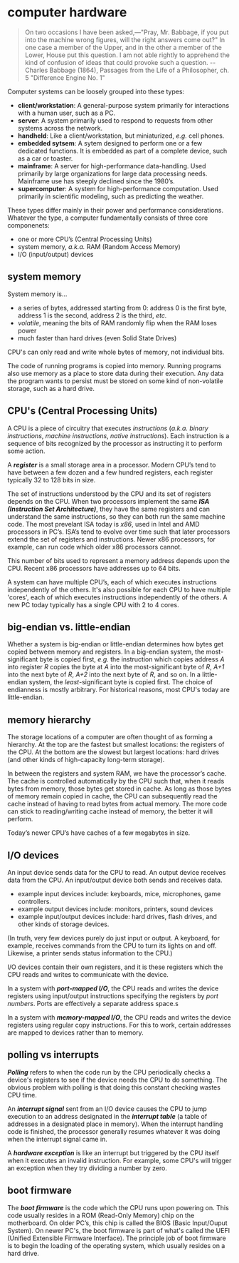 # computer hardware

> On two occasions I have been asked,—"Pray, Mr. Babbage, if you put into the machine wrong figures, will the right answers come out?" In one case a member of the Upper, and in the other a member of the Lower, House put this question. I am not able rightly to apprehend the kind of confusion of ideas that could provoke such a question.
> --Charles Babbage (1864), Passages from the Life of a Philosopher, ch. 5 "Difference Engine No. 1"

Computer systems can be loosely grouped into these types:

 - **client/workstation**: A general-purpose system primarily for interactions with a human user, such as a PC.
 - **server**: A system primarily used to respond to requests from other systems across the network.
 - **handheld**: Like a client/workstation, but miniaturized, *e.g.* cell phones.
 - **embedded sytsem**: A sytem designed to perform one or a few dedicated functions. It is embedded as part of a complete device, such as a car or toaster.
 - **mainframe**: A server for high-performance data-handling. Used primarily by large organizations for large data processing needs. Mainframe use has steeply declined since the 1980’s.
 - **supercomputer**: A system for high-performance computation. Used primarily in scientific modeling, such as predicting the weather.

These types differ mainly in their power and performance considerations. Whatever the type, a computer fundamentally consists of three core componenets:

 - one or more CPU’s (Central Processing Units)
 - system memory, *a.k.a.* RAM (Random Access Memory)
 - I/O (input/output) devices

## system memory

System memory is...

 - a series of bytes, addressed starting from 0: address 0 is the first byte, address 1 is the second, address 2 is the third, *etc.*
 - *volatile*, meaning the bits of RAM randomly flip when the RAM loses power
 - much faster than hard drives (even Solid State Drives)

CPU's can only read and write whole bytes of memory, not individual bits.

The code of running programs is copied into memory. Running programs also use memory as a place to store data during their execution. Any data the program wants to persist must be stored on some kind of non-volatile storage, such as a hard drive.

## CPU's (Central Processing Units)

A CPU is a piece of circuitry that executes *instructions* (*a.k.a.* *binary instructions*, *machine instructions*, *native instructions*). Each instruction is a sequence of bits recognized by the processor as instructing it to perform some action.

A ***register*** is a small storage area in a processor. Modern CPU’s tend to have between a few dozen and a few hundred registers, each register typically 32 to 128 bits in size.

The set of instructions understood by the CPU and its set of registers depends on the CPU. When two processors implement the same ***ISA (Instruction Set Architecture)***, they have the same registers and can understand the same instructions, so they can both run the same machine code. The most prevelant ISA today is *x86*, used in Intel and AMD processors in PC’s. ISA’s tend to evolve over time such that later processors extend the set of registers and instructions. Newer x86 processors, for example, can run code which older x86 processors cannot.

This number of bits used to represent a memory address depends upon the CPU. Recent x86 processors have addresses up to 64 bits.
 
A system can have multiple CPU’s, each of which executes instructions independently of the others. It's also possible for each CPU to have multiple 'cores', each of which executes instructions independently of the others. A new PC today typically has a single CPU with 2 to 4 cores.

## big-endian vs. little-endian

Whether a system is big-endian or little-endian determines how bytes get copied between memory and registers. In a big-endian system, the most-significant byte is copied first, *e.g.* the instruction which copies address *A* into register *R* copies the byte at *A* into the most-significant byte of *R*, *A+1* into the next byte of *R*, *A+2* into the next byte of *R*, and so on. In a little-endian system, the *least*-significant byte is copied first. The choice of endianness is mostly arbitrary. For historical reasons, most CPU's today are little-endian.

## memory hierarchy

The storage locations of a computer are often thought of as forming a hierarchy. At the top are the fastest but smallest locations: the registers of the CPU. At the bottom are the slowest but largest locations: hard drives (and other kinds of high-capacity long-term storage).

In between the registers and system RAM, we have the processor’s cache. The cache is controlled automatically by the CPU such that, when it reads bytes from memory, those bytes get stored in cache. As long as those bytes of memory remain copied in cache, the CPU can subsequently read the cache instead of having to read bytes from  actual memory. The more code can stick to reading/writing cache instead of memory, the better it will perform.

Today’s newer CPU’s have caches of a few megabytes in size.

## I/O devices

An input device sends data for the CPU to read. An output device receives data from the CPU. An input/output device both sends and receives data.

 - example input devices include: keyboards, mice, microphones, game controllers.
 - example output devices include: monitors, printers, sound devices
 - example input/output devices include: hard drives, flash drives, and other kinds of storage devices.

(In truth, very few devices purely do just input or output. A keyboard, for example, receives commands from the CPU to turn its lights on and off. Likewise, a printer sends status information to the CPU.)

I/O devices contain their own registers, and it is these registers which the CPU reads and writes to communicate with the device.

In a system with ***port-mapped I/O***, the CPU reads and writes the device registers using input/output instructions specifying the registers by *port numbers*. Ports are effectively a separate address space.s

In a system with ***memory-mapped I/O***, the CPU reads and writes the device registers using regular copy instructions. For this to work, certain addresses are mapped to devices rather than to memory.

## polling vs interrupts

***Polling*** refers to when the code run by the CPU periodically checks a device's registers to see if the device needs the CPU to do something. The obvious problem with polling is that doing this constant checking wastes CPU time.

An ***interrupt signal*** sent from an I/O device causes the CPU to jump execution to an address designated in the ***interrupt table*** (a table of addresses in a designated place in memory). When the interrupt handling code is finished, the processor generally resumes whatever it was doing when the interrupt signal came in.

A ***hardware exception*** is like an interrupt but triggered by the CPU itself when it executes an invalid instruction. For example, some CPU's will trigger an exception when they try dividing a number by zero.

## boot firmware

The ***boot firmware*** is the code which the CPU runs upon powering on. This code usually resides in a ROM (Read-Only Memory) chip on the motherboard. On older PC’s, this chip is called the BIOS (Basic Input/Ouput System). On newer PC's, the boot firmware is part of what's called the UEFI (Unified Extensible Firmware Interface). The principle job of boot firmware is to begin the loading of the operating system, which usually resides on a hard drive.

